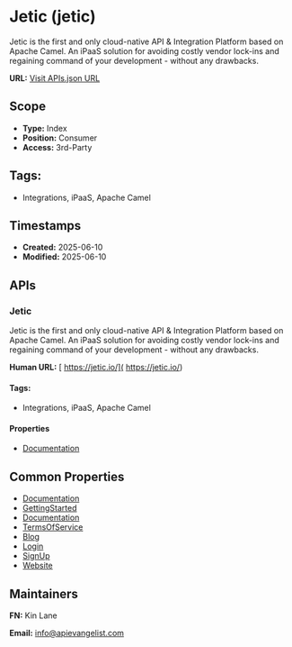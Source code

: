 # Jetic (jetic)
Jetic is the first and only cloud-native API & Integration Platform based on Apache Camel. An iPaaS solution for avoiding costly vendor lock-ins and regaining command of your development - without any drawbacks. 

**URL:** [Visit APIs.json URL](https://raw.githubusercontent.com/api-evangelist/jetic/refs/heads/main/apis.yml)

## Scope

- **Type:** Index 
- **Position:** Consumer 
- **Access:** 3rd-Party 

## Tags:

 - Integrations, iPaaS, Apache Camel

## Timestamps

- **Created:** 2025-06-10 
- **Modified:** 2025-06-10 

## APIs

### Jetic
Jetic is the first and only cloud-native API & Integration Platform based on Apache Camel. An iPaaS solution for avoiding costly vendor lock-ins and regaining command of your development - without any drawbacks. 

**Human URL:** [ https://jetic.io/]( https://jetic.io/)


#### Tags:

 - Integrations, iPaaS, Apache Camel

#### Properties

- [Documentation]( https://jetic.io/)

## Common Properties

- [Documentation](https://docs.jetic.io/docs)
- [GettingStarted](https://docs.jetic.io/docs/installationguide/quickstart/)
- [Documentation](https://docs.jetic.io/docs)
- [TermsOfService](https://jetic.io/legal)
- [Blog](https://jetic.io/blog)
- [Login](https://app.us1.jetic.io/login)
- [SignUp](https://app.us1.jetic.io/registration)
- [Website](https://jetic.io/)

## Maintainers

**FN:** Kin Lane

**Email:** info@apievangelist.com

